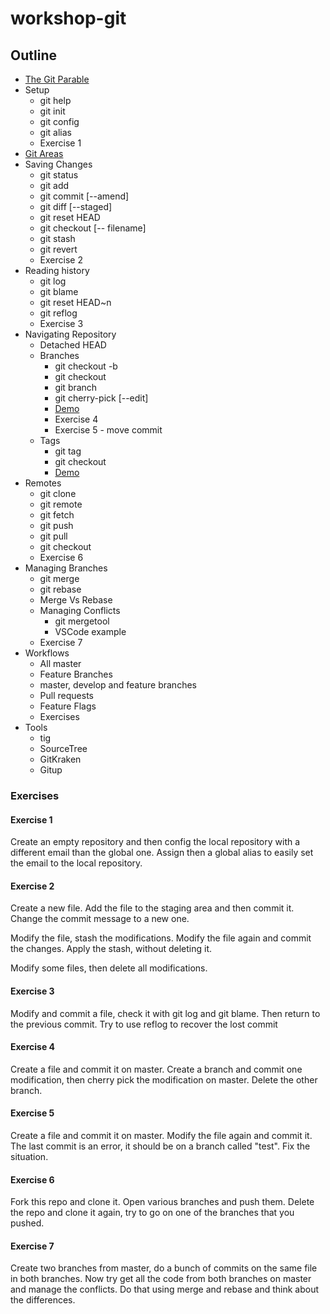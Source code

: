# workshop-git

## Outline

* [The Git Parable](http://tom.preston-werner.com/2009/05/19/the-git-parable.html)
* Setup
    *   git help 
    *   git init
    *   git config
    *   git alias
    *   Exercise 1
* [Git Areas](http://ndpsoftware.com/git-cheatsheet.html)
* Saving Changes
    *   git status
    *   git add
    *   git commit [--amend]
    *   git diff [--staged]
    *   git reset HEAD
    *   git checkout [-- filename]
    *   git stash
    *   git revert
    *   Exercise 2
* Reading history
    *   git log
    *   git blame
    *   git reset HEAD~n
    *   git reflog
    *   Exercise 3
* Navigating Repository
    *   Detached HEAD
    *   Branches
        *   git checkout -b
        *   git checkout
        *   git branch
        *   git cherry-pick [--edit]
        *   [Demo](https://learngitbranching.js.org/?NODEMO)
        *   Exercise 4
        *   Exercise 5 - move commit
    * Tags
        *   git tag
        *   git checkout
        *   [Demo](https://learngitbranching.js.org/?NODEMO)
* Remotes
    * git clone
    * git remote
    * git fetch
    * git push
    * git pull
    * git checkout
    * Exercise 6
* Managing Branches
    * git merge
    * git rebase 
    * Merge Vs Rebase
    * Managing Conflicts
        * git mergetool
        * VSCode example
    * Exercise 7
* Workflows
    * All master
    * Feature Branches
    * master, develop and feature branches
    * Pull requests
    * Feature Flags
    * Exercises
* Tools
    * tig
    * SourceTree
    * GitKraken
    * Gitup

### Exercises

#### Exercise 1

Create an empty repository and then config the local repository with a different email than the global one. Assign then a global alias to easily set the email to the local repository.

#### Exercise 2

Create a new file. Add the file to the staging area and then commit it. Change the commit message to a new one. 

Modify the file, stash the modifications. Modify the file again and commit the changes. Apply the stash, without deleting it. 

Modify some files, then delete all modifications.

#### Exercise 3

Modify and commit a file, check it with git log and git blame. Then return to the previous commit. Try to use reflog to recover the lost commit

#### Exercise 4

Create a file and commit it on master. Create a branch and commit one modification, then cherry pick the modification on master. Delete the other branch.

#### Exercise 5

Create a file and commit it on master. Modify the file again and commit it. The last commit is an error, it should be on a branch called "test". Fix the situation.

#### Exercise 6

Fork this repo and clone it. Open various branches and push them. Delete the repo and clone it again, try to go on one of the branches that you pushed.

#### Exercise 7

Create two branches from master, do a bunch of commits on the same file in both branches. Now try get all the code from both branches on master and manage the conflicts. Do that using merge and rebase and think about the differences.